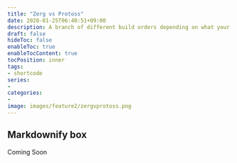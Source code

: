 ```yaml
---
title: "Zerg vs Protoss"
date: 2020-01-25T06:40:51+09:00
description: A branch of different build orders depending on what your protoss opponent is doing
draft: false
hideToc: false
enableToc: true
enableTocContent: true
tocPosition: inner
tags:
- shortcode
series:
-
categories:
-
image: images/feature2/zergvprotoss.png
---
```


## Markdownify box

Coming Soon